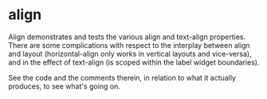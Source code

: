 # align

Align demonstrates and tests the various align and text-align properties.  There are some complications with respect to the interplay between align and layout (horizontal-align only works in vertical layouts and vice-versa), and in the effect of text-align (is scoped within the label widget boundaries).

See the code and the comments therein, in relation to what it actually produces, to see what's going on.

